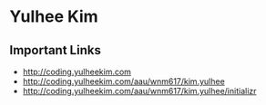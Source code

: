 # Yulhee Kim

## Important Links

- http://coding.yulheekim.com
- http://coding.yulheekim.com/aau/wnm617/kim.yulhee
- http://coding.yulheekim.com/aau/wnm617/kim.yulhee/initializr